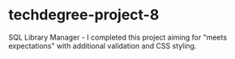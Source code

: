 # techdegree-project-8
SQL Library Manager -
I completed this project aiming for "meets expectations" with additional validation and CSS styling.
